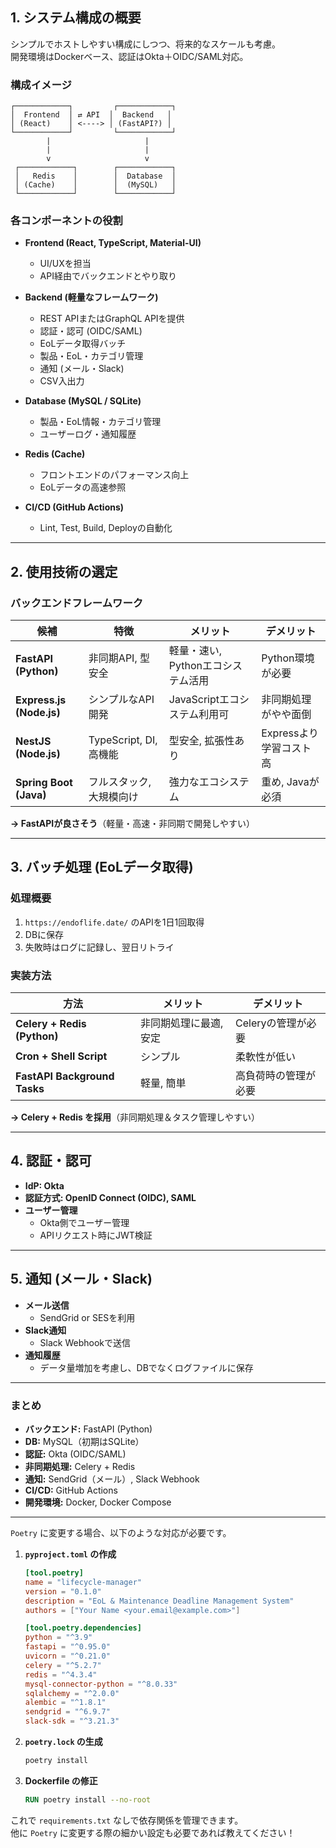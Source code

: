 ## **1. システム構成の概要**
シンプルでホストしやすい構成にしつつ、将来的なスケールも考慮。  
開発環境はDockerベース、認証はOkta＋OIDC/SAML対応。

### **構成イメージ**
```
┌────────────┐         ┌────────────┐
│  Frontend  │ ⇄ API  │  Backend   │
│ (React)    │ <----> │ (FastAPI?) │
└────────────┘         └────────────┘
        |                     |
        |                     |
        v                     v
 ┌────────────┐        ┌────────────┐
 │   Redis    │        │  Database  │
 │ (Cache)    │        │  (MySQL)   │
 └────────────┘        └────────────┘
```

### **各コンポーネントの役割**
- **Frontend (React, TypeScript, Material-UI)**
  - UI/UXを担当
  - API経由でバックエンドとやり取り

- **Backend (軽量なフレームワーク)**
  - REST APIまたはGraphQL APIを提供
  - 認証・認可 (OIDC/SAML)
  - EoLデータ取得バッチ
  - 製品・EoL・カテゴリ管理
  - 通知 (メール・Slack)
  - CSV入出力

- **Database (MySQL / SQLite)**
  - 製品・EoL情報・カテゴリ管理
  - ユーザーログ・通知履歴

- **Redis (Cache)**
  - フロントエンドのパフォーマンス向上
  - EoLデータの高速参照

- **CI/CD (GitHub Actions)**
  - Lint, Test, Build, Deployの自動化

---

## **2. 使用技術の選定**
### **バックエンドフレームワーク**
| 候補 | 特徴 | メリット | デメリット |
|------|------|--------|--------|
| **FastAPI (Python)** | 非同期API, 型安全 | 軽量・速い, Pythonエコシステム活用 | Python環境が必要 |
| **Express.js (Node.js)** | シンプルなAPI開発 | JavaScriptエコシステム利用可 | 非同期処理がやや面倒 |
| **NestJS (Node.js)** | TypeScript, DI, 高機能 | 型安全, 拡張性あり | Expressより学習コスト高 |
| **Spring Boot (Java)** | フルスタック, 大規模向け | 強力なエコシステム | 重め, Javaが必須 |

**→ FastAPIが良さそう**（軽量・高速・非同期で開発しやすい）

---

## **3. バッチ処理 (EoLデータ取得)**
### **処理概要**
1. `https://endoflife.date/` のAPIを1日1回取得
2. DBに保存
3. 失敗時はログに記録し、翌日リトライ

### **実装方法**
| 方法 | メリット | デメリット |
|------|--------|--------|
| **Celery + Redis (Python)** | 非同期処理に最適, 安定 | Celeryの管理が必要 |
| **Cron + Shell Script** | シンプル | 柔軟性が低い |
| **FastAPI Background Tasks** | 軽量, 簡単 | 高負荷時の管理が必要 |

**→ Celery + Redis を採用**（非同期処理＆タスク管理しやすい）

---

## **4. 認証・認可**
- **IdP: Okta**
- **認証方式: OpenID Connect (OIDC), SAML**
- **ユーザー管理**
  - Okta側でユーザー管理
  - APIリクエスト時にJWT検証

---

## **5. 通知 (メール・Slack)**
- **メール送信**
  - SendGrid or SESを利用
- **Slack通知**
  - Slack Webhookで送信
- **通知履歴**
  - データ量増加を考慮し、DBでなくログファイルに保存

---

### **まとめ**
- **バックエンド:** FastAPI (Python)
- **DB:** MySQL（初期はSQLite）
- **認証:** Okta (OIDC/SAML)
- **非同期処理:** Celery + Redis
- **通知:** SendGrid（メール）, Slack Webhook
- **CI/CD:** GitHub Actions
- **開発環境:** Docker, Docker Compose

---

`Poetry` に変更する場合、以下のような対応が必要です。

1. **`pyproject.toml` の作成**
   ```toml
   [tool.poetry]
   name = "lifecycle-manager"
   version = "0.1.0"
   description = "EoL & Maintenance Deadline Management System"
   authors = ["Your Name <your.email@example.com>"]

   [tool.poetry.dependencies]
   python = "^3.9"
   fastapi = "^0.95.0"
   uvicorn = "^0.21.0"
   celery = "^5.2.7"
   redis = "^4.3.4"
   mysql-connector-python = "^8.0.33"
   sqlalchemy = "^2.0.0"
   alembic = "^1.8.1"
   sendgrid = "^6.9.7"
   slack-sdk = "^3.21.3"
   ```

2. **`poetry.lock` の生成**
   ```sh
   poetry install
   ```

3. **Dockerfile の修正**
   ```dockerfile
   RUN poetry install --no-root
   ```

これで `requirements.txt` なしで依存関係を管理できます。  
他に `Poetry` に変更する際の細かい設定も必要であれば教えてください！